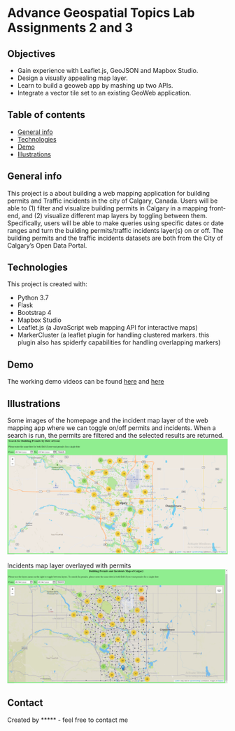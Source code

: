 # Advance Geospatial Topics Lab Assignments 2 and 3

## Objectives
* Gain experience with Leaflet.js, GeoJSON and Mapbox Studio.
* Design a visually appealing map layer.
* Learn to build a geoweb app by mashing up two APIs.
* Integrate a vector tile set to an existing GeoWeb application.

## Table of contents
* [General info](#general-info)
* [Technologies](#technologies)
* [Demo](#demo)
* [Illustrations](#illustrations)

## General info
This project is a about building a web mapping application for building permits and Traffic incidents in the city of Calgary, Canada. Users will be able to (1) filter and visualize building permits in Calgary in a mapping front-end, and (2) visualize different map layers by toggling between them. Specifically, users will be able to make queries using specific dates or date ranges and turn the building permits/traffic incidents layer(s) on or off. The building permits and the traffic incidents datasets are both from the City of Calgary’s Open Data Portal. 

## Technologies
This project is created with:
* Python 3.7
* Flask
* Bootstrap 4
* Mapbox Studio
* Leaflet.js (a JavaScript web mapping API for interactive maps)
* MarkerCluster (a leaflet plugin for handling clustered markers. this plugin also has spiderfy capabilities for handling overlapping markers)

## Demo
The working demo videos can be found [here](https://youtu.be/KRLbNj9PYwI) and [here](https://youtu.be/Ql3l0h8Kjg0) 

## Illustrations
Some images of the homepage and the incident map layer of the web mapping app where we can toggle on/off permits and incidents. When a search is run, the permits are filtered and the selected results are returned.
![Web map homepage](./homepage.png)

Incidents map layer overlayed with permits
![Web map incidents page](./incidents.png)

## Contact
Created by ***** - feel free to contact me
